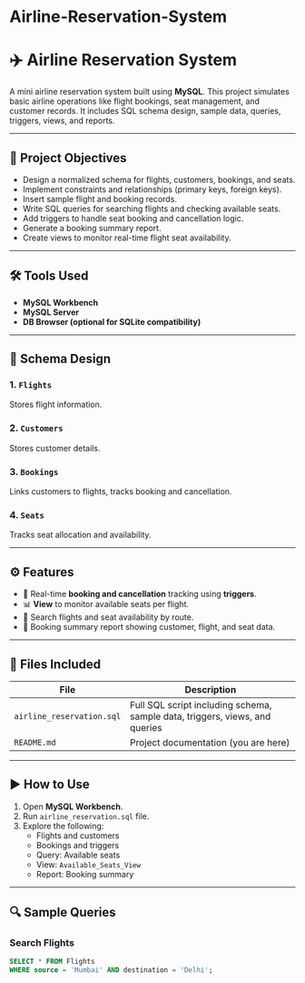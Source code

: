 # Airline-Reservation-System
# ✈️ Airline Reservation System

A mini airline reservation system built using **MySQL**. This project simulates basic airline operations like flight bookings, seat management, and customer records. It includes SQL schema design, sample data, queries, triggers, views, and reports.

---

## 📌 Project Objectives

- Design a normalized schema for flights, customers, bookings, and seats.
- Implement constraints and relationships (primary keys, foreign keys).
- Insert sample flight and booking records.
- Write SQL queries for searching flights and checking available seats.
- Add triggers to handle seat booking and cancellation logic.
- Generate a booking summary report.
- Create views to monitor real-time flight seat availability.

---

## 🛠️ Tools Used

- **MySQL Workbench**
- **MySQL Server**
- **DB Browser (optional for SQLite compatibility)**

---

## 🧱 Schema Design

### 1. `Flights`
Stores flight information.

### 2. `Customers`
Stores customer details.

### 3. `Bookings`
Links customers to flights, tracks booking and cancellation.

### 4. `Seats`
Tracks seat allocation and availability.

---

## ⚙️ Features

- 🧾 Real-time **booking and cancellation** tracking using **triggers**.
- 📊 **View** to monitor available seats per flight.
- 🔎 Search flights and seat availability by route.
- 📃 Booking summary report showing customer, flight, and seat data.

---

## 📁 Files Included

| File | Description |
|------|-------------|
| `airline_reservation.sql` | Full SQL script including schema, sample data, triggers, views, and queries |
| `README.md` | Project documentation (you are here) |

---

## ▶️ How to Use

1. Open **MySQL Workbench**.
2. Run `airline_reservation.sql` file.
3. Explore the following:
   - Flights and customers
   - Bookings and triggers
   - Query: Available seats
   - View: `Available_Seats_View`
   - Report: Booking summary

---

## 🔍 Sample Queries

### Search Flights

```sql
SELECT * FROM Flights
WHERE source = 'Mumbai' AND destination = 'Delhi';
